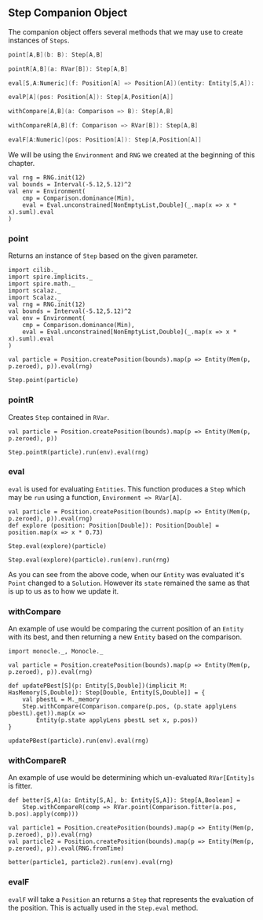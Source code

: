 ## Step Companion Object

The companion object offers several methods that we may use to create
instances of `Steps`.

```scala
point[A,B](b: B): Step[A,B]

pointR[A,B](a: RVar[B]): Step[A,B]

eval[S,A:Numeric](f: Position[A] => Position[A])(entity: Entity[S,A]): Step[A,Entity S,A]

evalP[A](pos: Position[A]): Step[A,Position[A]]

withCompare[A,B](a: Comparison => B): Step[A,B]

withCompareR[A,B](f: Comparison => RVar[B]): Step[A,B]

evalF[A:Numeric](pos: Position[A]): Step[A,Position[A]]
```

We will be using the `Environment` and `RNG` we created at the
beginning of this chapter.

```
val rng = RNG.init(12)
val bounds = Interval(-5.12,5.12)^2
val env = Environment(
    cmp = Comparison.dominance(Min),
    eval = Eval.unconstrained[NonEmptyList,Double](_.map(x => x * x).suml).eval
)
```

### point

Returns an instance of `Step` based on the given parameter.

```tut:book:invisible
import cilib._
import spire.implicits._
import spire.math._
import scalaz._
import Scalaz._
val rng = RNG.init(12)
val bounds = Interval(-5.12,5.12)^2
val env = Environment(
    cmp = Comparison.dominance(Min),
    eval = Eval.unconstrained[NonEmptyList,Double](_.map(x => x * x).suml).eval
)
```
```tut:book:silent
val particle = Position.createPosition(bounds).map(p => Entity(Mem(p, p.zeroed), p)).eval(rng)
```
```tut:book
Step.point(particle)
```

### pointR

Creates `Step` contained in `RVar`.

```tut:book:silent
val particle = Position.createPosition(bounds).map(p => Entity(Mem(p, p.zeroed), p))
```
```tut:book
Step.pointR(particle).run(env).eval(rng)
```

### eval

`eval` is used for evaluating `Entities`. This function produces a
`Step` which may be `run` using a function, `Environment => RVar[A]`.

```tut:book
val particle = Position.createPosition(bounds).map(p => Entity(Mem(p, p.zeroed), p)).eval(rng)
def explore (position: Position[Double]): Position[Double] = position.map(x => x * 0.73)

Step.eval(explore)(particle)
```

```tut:book:silent
Step.eval(explore)(particle).run(env).run(rng)
```

As you can see from the above code, when our `Entity` was evaluated
it's `Point` changed to a `Solution`. However its `state` remained
the same as that is up to us as to how we update it.

### withCompare

An example of use would be comparing the current position of an
`Entity` with its best, and then returning a new `Entity` based on
the comparison.

```tut:book:silent
import monocle._, Monocle._

val particle = Position.createPosition(bounds).map(p => Entity(Mem(p, p.zeroed), p)).eval(rng)

def updatePBest[S](p: Entity[S,Double])(implicit M: HasMemory[S,Double]): Step[Double, Entity[S,Double]] = {
    val pbestL = M._memory
    Step.withCompare(Comparison.compare(p.pos, (p.state applyLens pbestL).get)).map(x =>
        Entity(p.state applyLens pbestL set x, p.pos))
}
```

```tut:book
updatePBest(particle).run(env).eval(rng)
```

### withCompareR

An example of use would be determining which un-evaluated
`RVar[Entity]s` is fitter.

```tut:book:silent
def better[S,A](a: Entity[S,A], b: Entity[S,A]): Step[A,Boolean] =
    Step.withCompareR(comp => RVar.point(Comparison.fitter(a.pos, b.pos).apply(comp)))

val particle1 = Position.createPosition(bounds).map(p => Entity(Mem(p, p.zeroed), p)).eval(rng)
val particle2 = Position.createPosition(bounds).map(p => Entity(Mem(p, p.zeroed), p)).eval(RNG.fromTime)
```

```tut:book
better(particle1, particle2).run(env).eval(rng)
```

### evalF

`evalF` will take a `Position` an returns a `Step` that represents the
evaluation of the position. This is actually used in the `Step.eval`
method.
